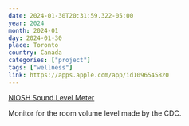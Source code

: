 ```yaml
---
date: 2024-01-30T20:31:59.322-05:00
year: 2024
month: 2024-01
day: 2024-01-30
place: Toronto
country: Canada
categories: ["project"]
tags: ["wellness"]
link: https://apps.apple.com/app/id1096545820
---
```

[NIOSH Sound Level Meter](https://apps.apple.com/app/id1096545820)

Monitor for the room volume level made by the CDC.
